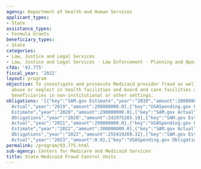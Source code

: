 ```yaml
---
agency: Department of Health and Human Services
applicant_types:
- State
assistance_types:
- Formula Grants
beneficiary_types:
- State
categories:
- Law, Justice and Legal Services
- Law, Justice and Legal Services - Law Enforcement - Planning and Operations
cfda: '93.775'
fiscal_year: '2022'
layout: program
objective: To investigate and prosecute Medicaid provider fraud as well as patient
  abuse or neglect in health facilities and board and care facilities and of Medicaid
  beneficiaries in non-institutional or other settings.
obligations: '[{"key":"SAM.gov Estimate","year":"2019","amount":280800000.0},{"key":"SAM.gov
  Actual","year":"2019","amount":280800000.0},{"key":"USASpending.gov Obligations","year":"2019","amount":270749831.0},{"key":"SAM.gov
  Estimate","year":"2020","amount":290000000.0},{"key":"SAM.gov Actual","year":"2020","amount":290000000.0},{"key":"USASpending.gov
  Obligations","year":"2020","amount":242975203.19},{"key":"SAM.gov Estimate","year":"2021","amount":299000000.0},{"key":"SAM.gov
  Actual","year":"2021","amount":299000000.0},{"key":"USASpending.gov Obligations","year":"2021","amount":229425251.76},{"key":"SAM.gov
  Estimate","year":"2022","amount":308000000.0},{"key":"SAM.gov Actual","year":"2022","amount":306641000.0},{"key":"USASpending.gov
  Obligations","year":"2022","amount":255419269.32},{"key":"SAM.gov Estimate","year":"2023","amount":346000000.0},{"key":"SAM.gov
  Actual","year":"2023","amount":0.0},{"key":"USASpending.gov Obligations","year":"2023","amount":330464160.0}]'
permalink: /program/93.775.html
sub-agency: Centers for Medicare and Medicaid Services
title: State Medicaid Fraud Control Units
---
```

